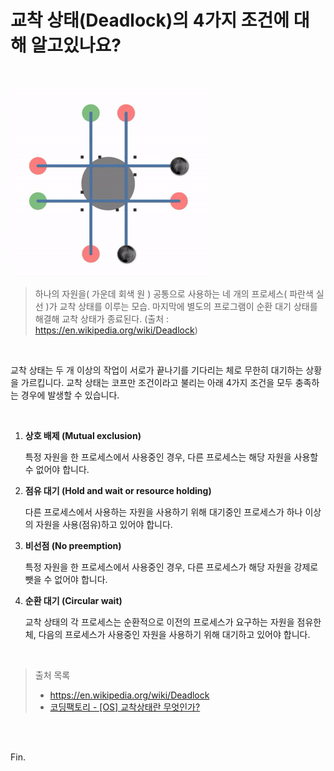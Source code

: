 # 교착 상태(Deadlock)의 4가지 조건에 대해 알고있나요?

<br>

![img](hogeun.assets/Deadlock_at_a_four-way-stop.gif)

>하나의 자원을( 가운데 회색 원 ) 공통으로 사용하는 네 개의 프로세스( 파란색 실선 )가 교착 상태를 이루는 모습. 마지막에 별도의 프로그램이 순환 대기 상태를 해결해 교착 상태가 종료된다. (출처 : https://en.wikipedia.org/wiki/Deadlock)

<br>

교착 상태는 두 개 이상의 작업이 서로가 끝나기를 기다리는 체로 무한히 대기하는 상황을 가르킵니다. 교착 상태는 코프만 조건이라고 불리는 아래 4가지 조건을 모두 충족하는 경우에 발생할 수 있습니다.

<br>

1. **상호 배제 (Mutual exclusion)**

    특정 자원을 한 프로세스에서 사용중인 경우, 다른 프로세스는 해당 자원을 사용할 수 없어야 합니다.

2. **점유 대기 (Hold and wait or resource holding)**

    다른 프로세스에서 사용하는 자원을 사용하기 위해 대기중인 프로세스가 하나 이상의 자원을 사용(점유)하고 있어야 합니다.

3. **비선점 (No preemption)**

    특정 자원을 한 프로세스에서 사용중인 경우, 다른 프로세스가 해당 자원을 강제로 뺏을 수 없어야 합니다.

4. **순환 대기 (Circular wait)**

    교착 상태의 각 프로세스는 순환적으로 이전의 프로세스가 요구하는 자원을 점유한 체, 다음의 프로세스가 사용중인 자원을 사용하기 위해 대기하고 있어야 합니다.

<br>

> 출처 목록
>
> * https://en.wikipedia.org/wiki/Deadlock
> * [코딩팩토리 - [OS] 교착상태란 무엇인가?](https://coding-factory.tistory.com/311)

<br><br>

Fin.
